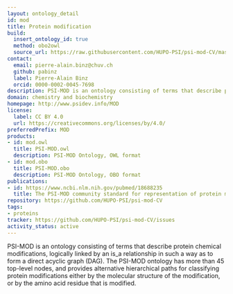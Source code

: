 ```yaml
---
layout: ontology_detail
id: mod
title: Protein modification
build:
  insert_ontology_id: true
  method: obo2owl
  source_url: https://raw.githubusercontent.com/HUPO-PSI/psi-mod-CV/master/PSI-MOD.obo
contact:
  email: pierre-alain.binz@chuv.ch
  github: pabinz
  label: Pierre-Alain Binz
  orcid: 0000-0002-0045-7698
description: PSI-MOD is an ontology consisting of terms that describe protein chemical modifications
domain: chemistry and biochemistry
homepage: http://www.psidev.info/MOD
license:
  label: CC BY 4.0
  url: https://creativecommons.org/licenses/by/4.0/
preferredPrefix: MOD
products:
- id: mod.owl
  title: PSI-MOD.owl
  description: PSI-MOD Ontology, OWL format
- id: mod.obo
  title: PSI-MOD.obo
  description: PSI-MOD Ontology, OBO format
publications:
- id: https://www.ncbi.nlm.nih.gov/pubmed/18688235
  title: The PSI-MOD community standard for representation of protein modification data
repository: https://github.com/HUPO-PSI/psi-mod-CV
tags:
- proteins
tracker: https://github.com/HUPO-PSI/psi-mod-CV/issues
activity_status: active
---
```


PSI-MOD is an ontology consisting of terms that describe protein chemical modifications, logically linked by an is_a relationship in such a way as to form a direct acyclic graph (DAG). The PSI-MOD ontology has more than 45 top-level nodes, and provides alternative hierarchical paths for classifying protein modifications either by the molecular structure of the modification, or by the amino acid residue that is modified.
